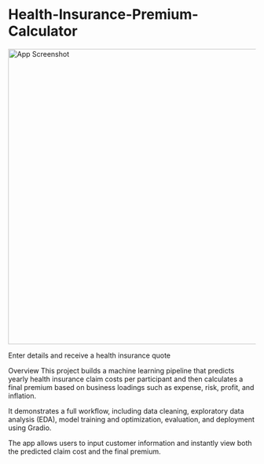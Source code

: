 # Health-Insurance-Premium-Calculator

<img src="health-insurnace-pic.avif" alt="App Screenshot" width="600">

Enter details and receive a health insurance quote

Overview
This project builds a machine learning pipeline that predicts yearly health insurance claim costs per participant and then calculates a final premium based on business loadings such as expense, risk, profit, and inflation.

It demonstrates a full workflow, including data cleaning, exploratory data analysis (EDA), model training and optimization, evaluation, and deployment using Gradio.

The app allows users to input customer information and instantly view both the predicted claim cost and the final premium.
